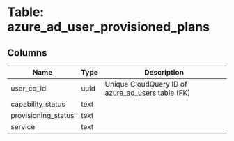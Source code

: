 
# Table: azure_ad_user_provisioned_plans

## Columns
| Name        | Type           | Description  |
| ------------- | ------------- | -----  |
|user_cq_id|uuid|Unique CloudQuery ID of azure_ad_users table (FK)|
|capability_status|text||
|provisioning_status|text||
|service|text||
